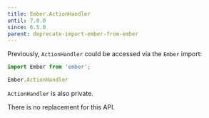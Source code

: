 ```yaml
---
title: Ember.ActionHandler
until: 7.0.0
since: 6.5.0
parent: deprecate-import-ember-from-ember
---
```



Previously, `ActionHandler` could be accessed via the `Ember` import:
```js
import Ember from 'ember';

Ember.ActionHandler
```
`ActionHandler` is also private.

There is no replacement for this API.
